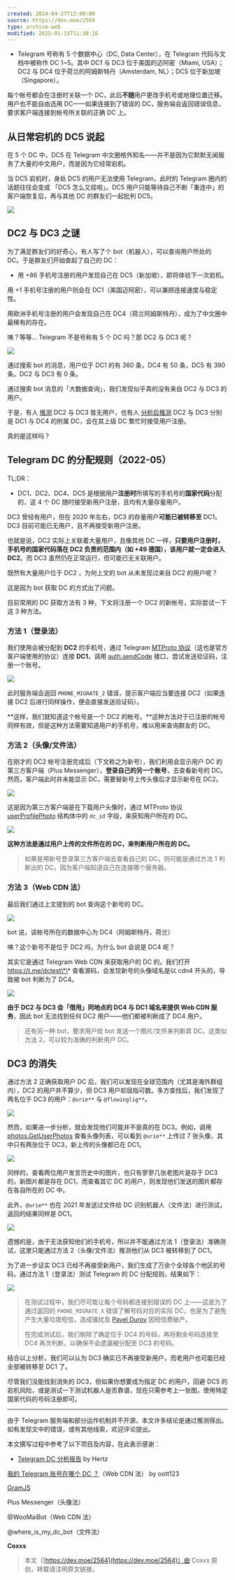 ```yaml
---
created: 2024-04-27T12:00:00
source: https://dev.moe/2564
type: archive-web
modified: 2025-01-15T11:38:16
---
```


- Telegram 号称有 5 个数据中心（DC, Data Center），在 Telegram 代码与文档中被称作 DC 1~5。其中 DC1 与 DC3 位于美国的迈阿密（Miami, USA）；DC2 与 DC4 位于荷兰的阿姆斯特丹（Amsterdam, NL）；DC5 位于新加坡（Singapore）。

每个帐号都会在注册时关联一个 DC，此后**不随**用户更改手机号或地理位置迁移。用户也不能自由选用 DC——如果连接到了错误的 DC，服务端会返回错误信息，要求客户端连接到帐号所关联的正确 DC 上。

## 从日常宕机的 DC5 说起

在 5 个 DC 中，DC5 在 Telegram 中文圈格外知名——并不是因为它默默无闻服务了大量的中文用户，而是因为它经常宕机。

当 DC5 宕机时，身处 DC5 的用户无法使用 Telegram，此时的 Telegram 圈内的话题往往会变成 「DC5 怎么又挂啦」。DC5 用户只能等待自己不断「重连中」的客户端恢复后，再与其他 DC 的群友们一起批判 DC5。

![](assets/2024/image-1-1024x1006.png)

## DC2 与 DC3 之谜

为了满足群友们的好奇心，有人写了个 bot（机器人），可以查询用户所处的 DC。于是群友们开始查起了自己的 DC：

- 用 +86 手机号注册的用户发现自己在 DC5（新加坡），即将体验下一次宕机。

用 +1 手机号注册的用户则会在 DC1（美国迈阿密），可以兼顾连接速度与稳定性。

用欧洲手机号注册的用户会发现自己在 DC4（荷兰阿姆斯特丹），成为了中文圈中最稀有的存在。

咦？等等… Telegram 不是号称有 5 个 DC 吗？那 DC2 与 DC3 呢？

![](assets/2024/image-1024x214.png)

通过搜索 bot 的消息，用户位于 DC1 的有 360 条，DC4 有 50 条，DC5 有 390 条。DC2 与 DC3 有 0 条。

通过搜索 bot 消息的「大数据查询」，我们发现似乎真的没有来自 DC2 与 DC3 的用户。

于是，有人 [推测](https://t.me/tgsucks/307) DC2 与 DC3 皆无用户，也有人 [分析后推测](https://blog.hertz.zone/2021-11-07_TGDC) DC2 与 DC3 分别是 DC1 与 DC4 的附属 DC，会在其上级 DC 繁忙时接受用户注册。

真的是这样吗？

## Telegram DC 的分配规则（2022-05）

TL;DR：

- DC1、DC2、DC4、DC5 是根据用户**注册时**所填写的手机号的**国家代码**分配的，这 4 个 DC 随时接受新用户注册，且均有大量存量用户。

DC3 曾经有用户，但在 2020 年左右，DC3 的存量用户**可能已被转移至** DC1。DC3 目前可能已无用户，且不再接受新用户注册。

也就是说，DC2 实际上关联着大量用户，且像其他 DC 一样，**只要用户注册时，手机号的国家代码落在 DC2 负责的范围内（如 +49 德国），该用户就一定会进入 DC2**。而 DC3 虽然仍在正常运行，但可能已无关联用户。

既然有大量用户位于 DC2 ，为何上文的 bot 从未发现过来自 DC2 的用户呢？

这是因为 bot 获取 DC 的方式出了问题。

目前常用的 DC 获取方法有 3 种，下文将注册一个 DC2 的新帐号，实际尝试一下这 3 种方法。

### 方法 1（登录法）

我们使用会被分配到 **DC2** 的手机号，通过 Telegram [MTProto 协议](https://core.telegram.org/mtproto)（这也是官方客户端使用的协议）连接 **DC1**，调用 [auth.sendCode](https://core.telegram.org/method/auth.sendcode) 接口，尝试发送验证码，注册一个账号。

![](assets/2024/image-4-1024x166.png)

此时服务端会返回 `PHONE_MIGRATE_2` 错误，提示客户端应当要连接 DC2（如果连接 DC2 后进行同样操作，便会直接发送验证码）。

**这样，我们就知道这个帐号是一个 DC2 的帐号。**这种方法对于已注册的帐号同样有效，但是这种方法需要知道用户的手机号，难以用来查询群友的 DC。

### 方法 2（头像/文件法）

在刚才的 DC2 帐号注册完成后（下文称之为新号），我们利用会显示用户 DC 的第三方客户端（Plus Messenger），**登录自己的另一个账号**，去查看新号的 DC。然而，客户端此时并未能显示 DC，需要替新号上传头像后才显示新号在 DC2。

![](assets/2024/image-5-1024x457.png)

这是因为第三方客户端是在下载用户头像时，通过 MTProto 协议 [userProfilePhoto](https://core.telegram.org/constructor/userProfilePhoto) 结构体中的 `dc_id` 字段，来获知用户所在的 DC。

![](assets/2024/image-6.png)

**这种方法是通过用户上传的文件所在的 DC，来判断用户所在的 DC。**

> 如果是用新号登录第三方客户端去查看自己的 DC，则可能是通过方法 1 判断出的 DC，因为客户端知道自己在连接哪个服务器。

### 方法 3（Web CDN 法）

最后我们通过上文提到的 bot 查询这个新号的 DC。

![](assets/2024/image-7.png)

bot 说，该帐号所在的数据中心为 DC4（阿姆斯特丹，荷兰）

咦？这个新号不是位于 DC2 吗，为什么 bot 会说是 DC4 呢？

其实它是通过 Telegram Web CDN 来获取用户的 DC 的。我们打开 https://t.me/dctest\*\* 查看源码，会发现新号的头像域名是以 cdn4 开头的，导致被 bot 判断为了 DC4。

![](assets/2024/image-8-1024x334.png)

**由于 DC2 与 DC3 会「借用」同地点的 DC4 与 DC1 域名来提供 Web CDN 服务**，因此 bot 无法找到任何 DC2 用户——他们都被判断成了 DC4 用户。

> 还有另一种 bot，要求用户给 bot 发送一个图片/文件来判断其 DC。这类似方法 2，可以较为准确的判断用户 DC。

## DC3 的消失

通过方法 2 正确获取用户 DC 后，我们可以发现在全球范围内（尤其是海外群组内），DC2 的用户并不算少，但 DC3 用户却屈指可数。多方查找后，我们发现了两名位于 DC3 的用户：`@urie**` 与 `@flowinglig**`。

![](assets/2024/image-9-1024x642.png)

然而，如果进一步分析，就会发现他们可能并不是真的在 DC3。例如，调用 [photos.GetUserPhotos](https://core.telegram.org/method/photos.getUserPhotos) 查看头像列表，可以看到 `@urie**` 上传过 7 张头像，其中只有两张位于 DC3，新上传的头像都已在 DC1。

![](assets/2024/image-10-1024x238.png)

同样的，查看两位用户发言历史中的图片，也只有寥寥几张老图片是存于 DC3 的，新图片都是存在 DC1。而查看其它 DC 的用户，则发现他们发送的图片都存在各自所在的 DC 中。

此外，`@urie**` 也在 2021 年发送过文件给 DC 识别机器人（文件法）进行测试，返回的结果同样是 DC1。

![](assets/2024/image-12.png)

遗憾的是，由于无法获知他们的手机号，所以并不能通过方法 1（登录法）准确测试，这里只能通过方法 2（头像/文件法）推测他们从 DC3 被转移到了 DC1。

为了进一步证实 DC3 已经不再接受新用户，我们生成了万余个全球各个地区的号码，通过方法 1（登录法）测试 Telegram 的 DC 分配规则，结果如下：

![](assets/2024/image-14-1003x1024.png)

> 在测试过程中，我们尽可能让每个号码都连接到错误的 DC 上——这是为了通过返回的 `PHONE_MIGRATE_X` 错误了解号码对应的实际 DC，也是为了避免产生大量垃圾短信，造成骚扰及 [Pavel Durov](https://en.wikipedia.org/wiki/Pavel_Durov) 因短信费破产。
  >
  > 在完成测试后，我们剔除了确定位于 DC4 的号码，再将剩余号码连接至 DC4 再次判断，以确保不会遗漏被分配至 DC3 的号码。

结合以上分析，我们可以认为 DC3 确实已不再接受新用户，而老用户也可能已经全部被转移至 DC1 了。

尽管我们没能找到消失的 DC3，但如果你想要成为指定 DC 的用户，回避 DC5 的宕机风险，或是测试一下测试机器人是否靠谱，现在只需参考上一张图，使用特定国家代码的号码注册即可。

___

由于 Telegram 服务端和部分运作机制并不开源，本文许多结论是通过推测得出。如有发现文中的错误，或有其他线索，欢迎评论提出。

本文撰写过程中参考了以下项目及内容，在此表示感谢：

- [Telegram DC 分析报告](https://blog.hertz.zone/2021-11-07_TGDC) by Hertz

[我的 Telegram 账号在哪个 DC ？](https://lab.best33.com/telegram-datacenter/)（Web CDN 法） by oott123

[GramJS](https://github.com/gram-js/gramjs)

Plus Messenger（头像法）

@WooMaiBot（Web CDN 法）

@where\_is\_my\_dc\_bot（文件法）

**Coxxs**

> 本文（[https://dev.moe/2564](https://dev.moe/2564)）由 Coxxs 原创，转载请注明原文链接。
